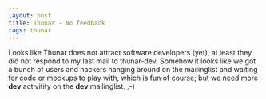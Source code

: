 ```yaml
---
layout: post
title: Thunar - No feedback
tags: thunar
---
```


Looks like Thunar does not attract software developers (yet), at least they did not respond to my last mail to thunar-dev. Somehow it looks like we got a bunch of users and hackers hanging around on the mailinglist and waiting for code or mockups to play with, which is fun of course; but we need more <b>dev</b> activitity on the <b>dev</b> mailinglist. ;-)

